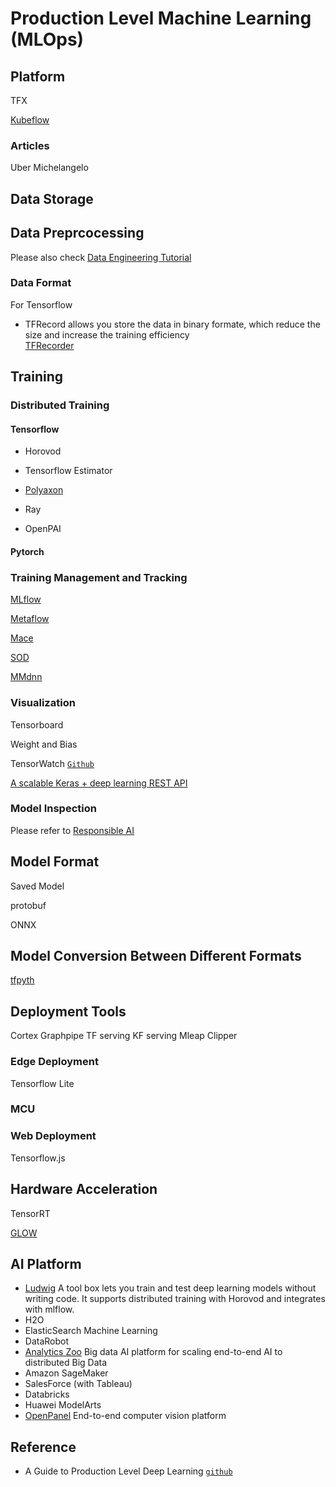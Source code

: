 # Production Level Machine Learning (MLOps)


## Platform

TFX

[Kubeflow](https://www.kubeflow.org/)

### Articles

Uber Michelangelo

## Data Storage

## Data Preprcocessing

Please also check [Data Engineering Tutorial](Data_Engineering.md)

### Data Format 

For Tensorflow
* TFRecord allows you store the data in binary formate, which reduce the size and increase the training efficiency  
[TFRecorder](https://github.com/google/tensorflow-recorder)



## Training

### Distributed Training

#### Tensorflow

* Horovod

* Tensorflow Estimator

* [Polyaxon](https://polyaxon.com/)

* Ray

* OpenPAI

#### Pytorch


### Training Management and Tracking

[MLflow](https://mlflow.org/)

[Metaflow](https://metaflow.org/)

[Mace](https://github.com/XiaoMi/mace)

[SOD](https://github.com/symisc/sod)

[MMdnn](https://github.com/Microsoft/MMdnn)

### Visualization

Tensorboard

Weight and Bias

TensorWatch [`Github`](https://github.com/microsoft/tensorwatch)

[A scalable Keras + deep learning REST API](https://www.pyimagesearch.com/2018/01/29/scalable-keras-deep-learning-rest-api/)

### Model Inspection

Please refer to [Responsible AI](Responsible_AI.md)

## Model Format

Saved Model

protobuf

ONNX

## Model Conversion Between Different Formats

[tfpyth](https://github.com/BlackHC/tfpyth)


## Deployment Tools

Cortex
Graphpipe
TF serving
KF serving
Mleap
Clipper

### Edge Deployment

Tensorflow Lite

### MCU

### Web Deployment

Tensorflow.js


## Hardware Acceleration

TensorRT

[GLOW](https://github.com/pytorch/glow)


## AI Platform

* [Ludwig](https://github.com/ludwig-ai/ludwig)
A tool box lets you train and test deep learning models without writing code. It supports distributed training with Horovod and integrates with mlflow.
* H2O
* ElasticSearch Machine Learning
* DataRobot
* [Analytics Zoo](https://github.com/intel-analytics/analytics-zoo)
Big data AI platform for scaling end-to-end AI to distributed Big Data
* Amazon SageMaker
* SalesForce (with Tableau)
* Databricks 
* Huawei ModelArts
* [OpenPanel](https://github.com/onepanelio/onepanel)
End-to-end computer vision platform



## Reference
* A Guide to Production Level Deep Learning [`github`](https://github.com/alirezadir/Production-Level-Deep-Learning)
